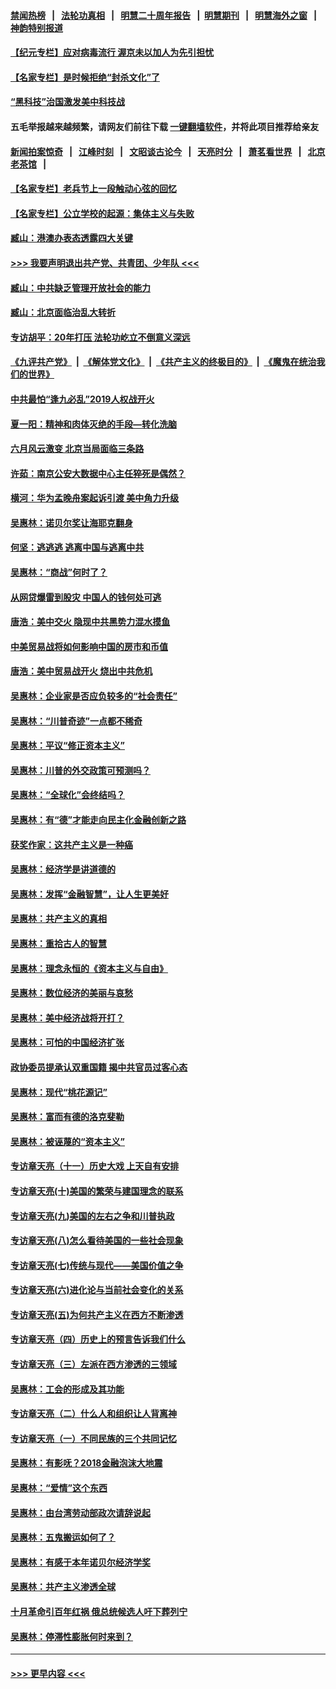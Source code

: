 #### [禁闻热榜](热点新闻.md?=0)  &nbsp;&nbsp;|&nbsp;&nbsp; [法轮功真相](https://github.com/gfw-breaker/truth/blob/master/README.md?=0) &nbsp;&nbsp;|&nbsp;&nbsp; [明慧二十周年报告](https://github.com/gfw-breaker/mh-reports/blob/master/README.md?=0) &nbsp;&nbsp;|&nbsp;&nbsp;[明慧期刊](https://github.com/gfw-breaker/mh-qikan) &nbsp;&nbsp;|&nbsp;&nbsp; [明慧海外之窗](https://github.com/gfw-breaker/mh-news/blob/master/README.md?=0) &nbsp;&nbsp;|&nbsp;&nbsp; [神韵特别报道](https://github.com/gfw-breaker/mh-news/blob/master/shenyun.md?=0)
#### [【纪元专栏】应对病毒流行 渥京未以加人为先引担忧](../pages/nsc423/n11875714.md?t=03132231) 
#### [【名家专栏】是时候拒绝“封杀文化”了](../pages/nsc423/n11814093.md?t=03132231) 
#### [“黑科技”治国激发美中科技战](../pages/nsc423/n11638056.md?t=03132231) 
#### 五毛举报越来越频繁，请网友们前往下载 [一键翻墙软件](https://github.com/gfw-breaker/ssr-accounts)，并将此项目推荐给亲友
#### [新闻拍案惊奇](https://github.com/gfw-breaker/banned-news/blob/master/pages/link4.md) &nbsp;&nbsp;|&nbsp;&nbsp; [江峰时刻](https://github.com/gfw-breaker/banned-news/blob/master/pages/link4.md) &nbsp;&nbsp;|&nbsp;&nbsp; [文昭谈古论今](https://github.com/gfw-breaker/banned-news/blob/master/pages/link4.md) &nbsp;&nbsp;|&nbsp;&nbsp; [天亮时分](https://github.com/gfw-breaker/banned-news/blob/master/pages/link4.md) &nbsp;&nbsp;|&nbsp;&nbsp; [萧茗看世界](https://github.com/gfw-breaker/banned-news/blob/master/pages/link4.md) &nbsp;&nbsp;|&nbsp;&nbsp; [北京老茶馆](https://github.com/gfw-breaker/banned-news/blob/master/pages/link4.md) &nbsp;&nbsp;|&nbsp;&nbsp; 
#### [【名家专栏】老兵节上一段触动心弦的回忆](../pages/nsc423/n11646016.md?t=03132231) 
#### [【名家专栏】公立学校的起源：集体主义与失败](../pages/nsc423/n11601833.md?t=03132231) 
#### [臧山：港澳办表态透露四大关键](../pages/nsc423/n11421628.md?t=03132231) 
#### [>>> 我要声明退出共产党、共青团、少年队 <<<](https://github.com/begood0513/goodnews/blob/master/quit/letter.md) 
#### [臧山：中共缺乏管理开放社会的能力](../pages/nsc423/n11407457.md?t=03132231) 
#### [臧山：北京面临治乱大转折](../pages/nsc423/n11406895.md?t=03132231) 
#### [专访胡平：20年打压 法轮功屹立不倒意义深远](../pages/nsc423/n11398800.md?t=03132231) 
#### [《九评共产党》](https://github.com/begood0513/9ping.md/blob/master/README.md) &nbsp;|&nbsp; [《解体党文化》](../../../../jtdwh.md/blob/master/README.md)  &nbsp;|&nbsp; [《共产主义的终极目的》](../../../../gczydzjmd.md/blob/master/README.md) &nbsp;|&nbsp; [《魔鬼在统治我们的世界》](../../../../mgztzwmdsj.md/blob/master/README.md) 
#### [中共最怕“逢九必乱”2019人权战开火](../pages/nsc423/n11385248.md?t=03132231) 
#### [夏一阳：精神和肉体灭绝的手段—转化洗脑](../pages/nsc423/n11368250.md?t=03132231) 
#### [六月风云激变 北京当局面临三条路](../pages/nsc423/n11313668.md?t=03132231) 
#### [许茹：南京公安大数据中心主任猝死是偶然？](../pages/nsc423/n11064744.md?t=03132231) 
#### [横河：华为孟晚舟案起诉引渡 美中角力升级](../pages/nsc423/n11027230.md?t=03132231) 
#### [吴惠林：诺贝尔奖让海耶克翻身](../pages/nsc423/n10890049.md?t=03132231) 
#### [何坚：逃逃逃 逃离中国与逃离中共](../pages/nsc423/n10592891.md?t=03132231) 
#### [吴惠林：“商战”何时了？](../pages/nsc423/n10573558.md?t=03132231) 
#### [从网贷爆雷到股灾 中国人的钱何处可逃](../pages/nsc423/n10572800.md?t=03132231) 
#### [唐浩：美中交火 隐现中共黑势力混水摸鱼](../pages/nsc423/n10544040.md?t=03132231) 
#### [中美贸易战将如何影响中国的房市和币值](../pages/nsc423/n10543697.md?t=03132231) 
#### [唐浩：美中贸易战开火 烧出中共危机](../pages/nsc423/n10540126.md?t=03132231) 
#### [吴惠林：企业家是否应负较多的“社会责任”](../pages/nsc423/n10535022.md?t=03132231) 
#### [吴惠林：“川普奇迹”一点都不稀奇](../pages/nsc423/n10512808.md?t=03132231) 
#### [吴惠林：平议“修正资本主义”](../pages/nsc423/n10495724.md?t=03132231) 
#### [吴惠林：川普的外交政策可预测吗？](../pages/nsc423/n10462387.md?t=03132231) 
#### [吴惠林：“全球化”会终结吗？](../pages/nsc423/n10452838.md?t=03132231) 
#### [吴惠林：有“德”才能走向民主化金融创新之路](../pages/nsc423/n10432292.md?t=03132231) 
#### [获奖作家：这共产主义是一种癌](../pages/nsc423/n10431541.md?t=03132231) 
#### [吴惠林：经济学是讲道德的](../pages/nsc423/n10398014.md?t=03132231) 
#### [吴惠林：发挥“金融智慧”，让人生更美好](../pages/nsc423/n10375019.md?t=03132231) 
#### [吴惠林：共产主义的真相](../pages/nsc423/n10351394.md?t=03132231) 
#### [吴惠林：重拾古人的智慧](../pages/nsc423/n10337691.md?t=03132231) 
#### [吴惠林：理念永恒的《资本主义与自由》](../pages/nsc423/n10316274.md?t=03132231) 
#### [吴惠林：数位经济的美丽与哀愁](../pages/nsc423/n10292946.md?t=03132231) 
#### [吴惠林：美中经济战将开打？](../pages/nsc423/n10258825.md?t=03132231) 
#### [吴惠林：可怕的中国经济扩张](../pages/nsc423/n10219147.md?t=03132231) 
#### [政协委员提承认双重国籍 揭中共官员过客心态](../pages/nsc423/n10208809.md?t=03132231) 
#### [吴惠林：现代“桃花源记”](../pages/nsc423/n10185234.md?t=03132231) 
#### [吴惠林：富而有德的洛克斐勒](../pages/nsc423/n10142264.md?t=03132231) 
#### [吴惠林：被诬蔑的“资本主义”](../pages/nsc423/n10124816.md?t=03132231) 
#### [专访章天亮（十一）历史大戏 上天自有安排](../pages/nsc423/n10094905.md?t=03132231) 
#### [专访章天亮(十)美国的繁荣与建国理念的联系](../pages/nsc423/n10094899.md?t=03132231) 
#### [专访章天亮(九)美国的左右之争和川普执政](../pages/nsc423/n10094889.md?t=03132231) 
#### [专访章天亮(八)怎么看待美国的一些社会现象](../pages/nsc423/n10094857.md?t=03132231) 
#### [专访章天亮(七)传统与现代——美国价值之争](../pages/nsc423/n10093140.md?t=03132231) 
#### [专访章天亮(六)进化论与当前社会变化的关系](../pages/nsc423/n10092036.md?t=03132231) 
#### [专访章天亮(五)为何共产主义在西方不断渗透](../pages/nsc423/n10083620.md?t=03132231) 
#### [专访章天亮（四）历史上的预言告诉我们什么](../pages/nsc423/n10083606.md?t=03132231) 
#### [专访章天亮（三）左派在西方渗透的三领域](../pages/nsc423/n10081115.md?t=03132231) 
#### [吴惠林：工会的形成及其功能](../pages/nsc423/n10080633.md?t=03132231) 
#### [专访章天亮（二）什么人和组织让人背离神](../pages/nsc423/n10076637.md?t=03132231) 
#### [专访章天亮（一）不同民族的三个共同记忆](../pages/nsc423/n10074188.md?t=03132231) 
#### [吴惠林：有影呒？2018金融泡沫大地震](../pages/nsc423/n10040534.md?t=03132231) 
#### [吴惠林：“爱情”这个东西](../pages/nsc423/n10019423.md?t=03132231) 
#### [吴惠林：由台湾劳动部政次请辞说起](../pages/nsc423/n9979679.md?t=03132231) 
#### [吴惠林：五鬼搬运如何了？](../pages/nsc423/n9925338.md?t=03132231) 
#### [吴惠林：有感于本年诺贝尔经济学奖](../pages/nsc423/n9871883.md?t=03132231) 
#### [吴惠林：共产主义渗透全球](../pages/nsc423/n9812748.md?t=03132231) 
#### [十月革命引百年红祸 俄总统候选人吁下葬列宁](../pages/nsc423/n9810182.md?t=03132231) 
#### [吴惠林：停滞性膨胀何时来到？](../pages/nsc423/n9764136.md?t=03132231) 

----
#### [ >>> 更早内容 <<< ](../indexes/nsc423-earlier.md)

